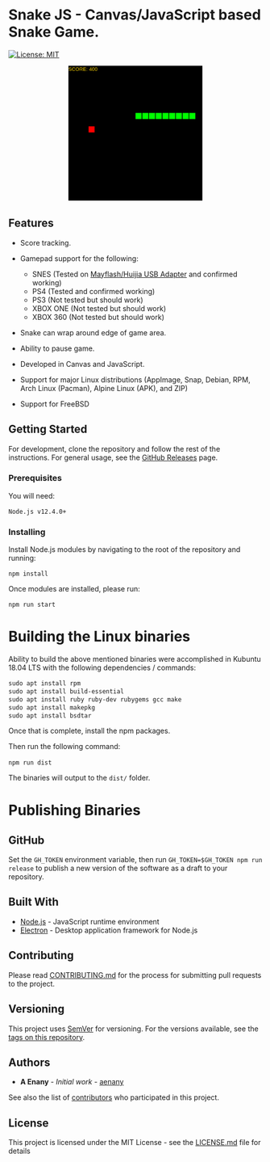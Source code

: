 # Snake JS - Canvas/JavaScript based Snake Game.

[![License: MIT](https://img.shields.io/badge/License-MIT-yellow.svg)](https://opensource.org/licenses/MIT)

<p align="center">
	<img src="./src/img/screen1.png" height="267" />
</p>

## Features

- Score tracking.
- Gamepad support for the following:
	- SNES (Tested on [Mayflash/Huijia USB Adapter](http://a.co/0zO06aL) and confirmed working)
	- PS4 (Tested and confirmed working)
	- PS3 (Not tested but should work)
	- XBOX ONE (Not tested but should work)
	- XBOX 360 (Not tested but should work)

- Snake can wrap around edge of game area.
- Ability to pause game.
- Developed in Canvas and JavaScript.
- Support for major Linux distributions (AppImage, Snap, Debian, RPM, Arch Linux (Pacman), Alpine Linux (APK), and ZIP)
- Support for FreeBSD


## Getting Started

For development, clone the repository and follow the rest of the instructions. For general usage, see the [GitHub Releases](https://github.com/aenany/snake.js/releases) page.

### Prerequisites

You will need:

```
Node.js v12.4.0+
```

### Installing

Install Node.js modules by navigating to the root of the repository and running:

```
npm install
```

Once modules are installed, please run:

```
npm run start
```

# Building the Linux binaries

Ability to build the above mentioned binaries were accomplished in Kubuntu 18.04 LTS with the following dependencies / commands:

```
sudo apt install rpm
sudo apt install build-essential
sudo apt install ruby ruby-dev rubygems gcc make
sudo apt install makepkg
sudo apt install bsdtar
```

Once that is complete, install the npm packages.

Then run the following command:

`npm run dist`

The binaries will output to the `dist/` folder.

# Publishing Binaries

## GitHub
Set the `GH_TOKEN` environment variable, then run `GH_TOKEN=$GH_TOKEN npm run release` to publish a new version of the software as a draft to your repository.

## Built With

* [Node.js](https://nodejs.org) - JavaScript runtime environment
* [Electron](https://electronjs.org/) - Desktop application framework for Node.js

## Contributing

Please read [CONTRIBUTING.md](https://github.com/aenany/snake.js/blob/master/CONTRIBUTING.md) for the process for submitting pull requests to the project.

## Versioning

This project uses [SemVer](http://semver.org/) for versioning. For the versions available, see the [tags on this repository](https://github.com/aenany/google-hangouts-chat-linux/project/tags). 

## Authors

* **A Enany** - *Initial work* - [aenany](https://github.com/aenany)

See also the list of [contributors](https://github.com/aenany/google-hangouts-chat-linux/contributors) who participated in this project.

## License

This project is licensed under the MIT License - see the [LICENSE.md](LICENSE.md) file for details

